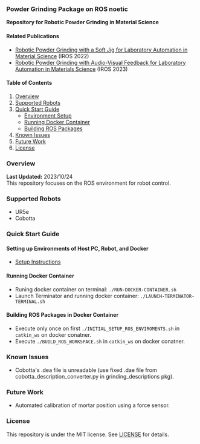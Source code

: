 ### Powder Grinding Package on ROS noetic

**Repository for Robotic Powder Grinding in Material Science**

#### **Related Publications**
- [Robotic Powder Grinding with a Soft Jig for Laboratory Automation in Material Science](https://doi.org/10.1109/IROS47612.2022.9981081) (IROS 2022)
- [Robotic Powder Grinding with Audio-Visual Feedback for Laboratory Automation in Materials Science](https://omron-sinicx.github.io/powder-grinding/) (IROS 2023)


#### **Table of Contents**
1. [Overview](#overview)
2. [Supported Robots](#supported-robot)
3. [Quick Start Guide](#quick-start)
   - [Environment Setup](#setting-up-environments-of-host-pc-robot-and-docker)
   - [Running Docker Container](#running-docker-container)
   - [Building ROS Packages](#build-ros-packages-on-docker-container)
4. [Known Issues](#known-issues)
5. [Future Work](#tuture-work)
6. [License](#license)

### Overview
**Last Updated:** 2023/10/24  
This repository focuses on the ROS environment for robot control.

### Supported Robots
- UR5e
- Cobotta

### Quick Start Guide

#### Setting up Environments of Host PC, Robot, and Docker
- [Setup Instructions](./docker/README.md)

#### Running Docker Container
- Runing docker container on terminal: `./RUN-DOCKER-CONTAINER.sh`
- Launch Terminator and running docker container: `./LAUNCH-TERMINATOR-TERMINAL.sh`

#### Building ROS Packages in Docker Container
- Execute only once on first `./INITIAL_SETUP_ROS_ENVIROMENTS.sh` in `catkin_ws` on docker conatner.  
- Execute `./BUILD_ROS_WORKSPACE.sh` in `catkin_ws` on docker conatner.

### Known Issues
- Cobotta's .dea file is unreadable (use fixed .dae file from cobotta_description_converter.py in grinding_descriptions pkg).

### Future Work
- Automated calibration of mortar position using a force sensor.

### License
This repository is under the MIT license. See [LICENSE](./LICENSE) for details.
